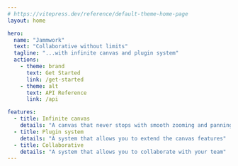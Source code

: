 ```yaml
---
# https://vitepress.dev/reference/default-theme-home-page
layout: home

hero:
  name: "Jammwork"
  text: "Collaborative without limits"
  tagline: "...with infinite canvas and plugin system"
  actions:
    - theme: brand
      text: Get Started
      link: /get-started
    - theme: alt
      text: API Reference
      link: /api

features:
  - title: Infinite canvas
    details: "A canvas that never stops with smooth zooming and panning"
  - title: Plugin system
    details: "A system that allows you to extend the canvas features"
  - title: Collaborative
    details: "A system that allows you to collaborate with your team"
---
```


